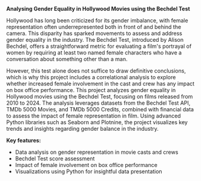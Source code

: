 **Analysing Gender Equality in Hollywood Movies using the Bechdel Test**

  Hollywood has long been criticized for its gender imbalance, with female representation often underrepresented both in front of and behind the camera. This disparity has sparked movements to assess and address gender equality in the industry. The Bechdel Test, introduced by Alison Bechdel, offers a straightforward metric for evaluating a film's portrayal of women by requiring at least two named female characters who have a conversation about something other than a man. 
  
  However, this test alone does not suffice to draw definitive conclusions, which is why this project includes a correlational analysis to explore whether increased female involvement in the cast and crew has any impact on box office performance. This project analyzes gender equality in Hollywood movies using the Bechdel Test, focusing on films released from 2010 to 2024. The analysis leverages datasets from the Bechdel Test API, TMDb 5000 Movies, and TMDb 5000 Credits, combined with financial data to assess the impact of female representation in film. Using advanced Python libraries such as Seaborn and Plotnine, the project visualizes key trends and insights regarding gender balance in the industry.

**Key features:**

- Data analysis on gender representation in movie casts and crews
- Bechdel Test score assessment
- Impact of female involvement on box office performance
- Visualizations using Python for insightful data presentation

